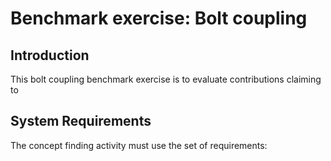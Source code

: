 # Benchmark exercise: Bolt coupling



## Introduction

This bolt coupling benchmark exercise is to evaluate contributions claiming to 



## System Requirements

The concept finding activity must use the set of requirements: